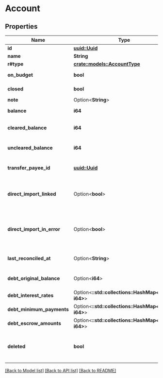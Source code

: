 # Account

## Properties

Name | Type | Description | Notes
------------ | ------------- | ------------- | -------------
**id** | [**uuid::Uuid**](uuid::Uuid.md) |  | 
**name** | **String** |  | 
**r#type** | [**crate::models::AccountType**](AccountType.md) |  | 
**on_budget** | **bool** | Whether this account is on budget or not | 
**closed** | **bool** | Whether this account is closed or not | 
**note** | Option<**String**> |  | [optional]
**balance** | **i64** | The current balance of the account in milliunits format | 
**cleared_balance** | **i64** | The current cleared balance of the account in milliunits format | 
**uncleared_balance** | **i64** | The current uncleared balance of the account in milliunits format | 
**transfer_payee_id** | [**uuid::Uuid**](uuid::Uuid.md) | The payee id which should be used when transferring to this account | 
**direct_import_linked** | Option<**bool**> | Whether or not the account is linked to a financial institution for automatic transaction import. | [optional]
**direct_import_in_error** | Option<**bool**> | If an account linked to a financial institution (direct_import_linked=true) and the linked connection is not in a healthy state, this will be true. | [optional]
**last_reconciled_at** | Option<**String**> | A date/time specifying when the account was last reconciled. | [optional]
**debt_original_balance** | Option<**i64**> | The original debt/loan account balance, specified in milliunits format. | [optional]
**debt_interest_rates** | Option<**::std::collections::HashMap<String, i64>**> |  | [optional]
**debt_minimum_payments** | Option<**::std::collections::HashMap<String, i64>**> |  | [optional]
**debt_escrow_amounts** | Option<**::std::collections::HashMap<String, i64>**> |  | [optional]
**deleted** | **bool** | Whether or not the account has been deleted.  Deleted accounts will only be included in delta requests. | 

[[Back to Model list]](../README.md#documentation-for-models) [[Back to API list]](../README.md#documentation-for-api-endpoints) [[Back to README]](../README.md)


